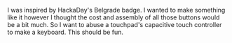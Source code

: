I was inspired by HackaDay's Belgrade badge. I wanted to make something like it however I thought the cost and assembly of all those buttons would be a bit much. So I want to abuse a touchpad's capacitive touch controller to make a keyboard. This should be fun.
